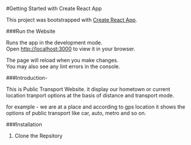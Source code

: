 #Getting Started with Create React App

This project was bootstrapped with [Create React App](https://github.com/facebook/create-react-app).


###Run the Website

Runs the app in the development mode.\
Open [http://localhost:3000](http://localhost:3000) to view it in your browser.

The page will reload when you make changes.\
You may also see any lint errors in the console.

###Introduction-

This is Public Transport Website. it display our hometown or current location tranport options
at the basis of distance and transport mode.

for example - we are at a place and according to gps location it shows the options of public transport like car, auto, metro and so on.

###Installation

  1. Clone the Repsitory
